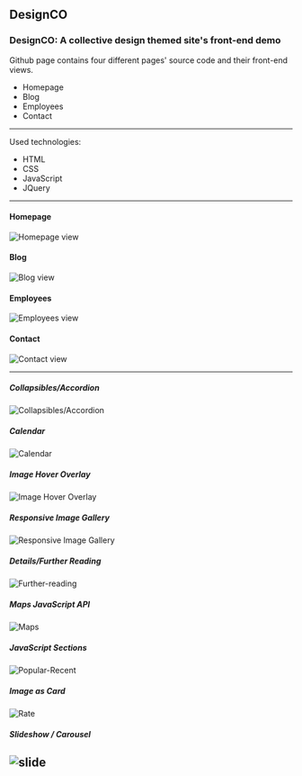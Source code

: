 ## DesignCO
### DesignCO: A collective design themed site's front-end demo

Github page contains four different pages' source code and their front-end views.
* Homepage
* Blog
* Employees
* Contact

---
Used technologies:
* HTML
* CSS
* JavaScript
* JQuery

---

#### Homepage
![Homepage view](https://user-images.githubusercontent.com/29989590/62157319-88a96a00-b315-11e9-9c01-666c267ef901.png)

#### Blog
![Blog view](https://user-images.githubusercontent.com/29989590/62157362-a5de3880-b315-11e9-9004-1745fc3b3157.png)

#### Employees
![Employees view](https://user-images.githubusercontent.com/29989590/62157431-d4f4aa00-b315-11e9-9afb-7eeb1c3aeacb.png)

#### Contact
![Contact view](https://user-images.githubusercontent.com/29989590/62157490-f190e200-b315-11e9-963e-1b9e838ac156.png)

---
##### Collapsibles/Accordion
![Collapsibles/Accordion](https://user-images.githubusercontent.com/29989590/62157656-564c3c80-b316-11e9-860f-334e2af5f833.gif)
##### Calendar
![Calendar](https://user-images.githubusercontent.com/29989590/62158043-3ec18380-b317-11e9-950c-10cecd6b905a.gif)
##### Image Hover Overlay
![Image Hover Overlay](https://user-images.githubusercontent.com/29989590/62158197-952ec200-b317-11e9-9566-fbe71c8b1cf9.gif)
##### Responsive Image Gallery
![Responsive Image Gallery](https://user-images.githubusercontent.com/29989590/62158285-c8715100-b317-11e9-943c-93937b8e37f3.gif)
##### Details/Further Reading
![Further-reading](https://user-images.githubusercontent.com/29989590/62158457-1be39f00-b318-11e9-96f5-c2f97ce82d61.gif)
##### Maps JavaScript API
![Maps](https://user-images.githubusercontent.com/29989590/62158491-387fd700-b318-11e9-9599-20e4a3203fe9.gif)
##### JavaScript Sections
![Popular-Recent](https://user-images.githubusercontent.com/29989590/62158551-5d744a00-b318-11e9-831b-6b193992a41a.gif)
##### Image as Card
![Rate](https://user-images.githubusercontent.com/29989590/62158818-03c04f80-b319-11e9-8ec1-19229e34bce5.gif)
##### Slideshow / Carousel
![slide](https://user-images.githubusercontent.com/29989590/62159017-716c7b80-b319-11e9-982d-b5e32f000921.gif)
---


